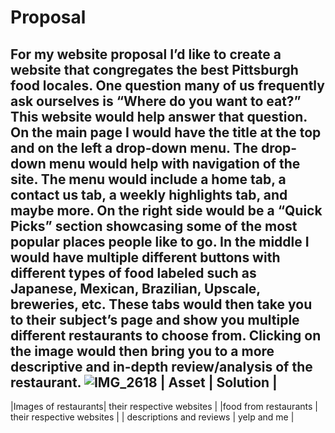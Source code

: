 # Proposal

For my website proposal I’d like to create a website that congregates the best Pittsburgh food locales. One question many of us frequently ask ourselves is “Where do you want to eat?” This website would help answer that question. On the main page I would have the title at the top and on the left a drop-down menu. The drop-down menu would help with navigation of the site. The menu would include a home tab, a contact us tab, a weekly highlights tab, and maybe more. On the right side would be a “Quick Picks” section showcasing some of the most popular places people like to go. In the middle I would have multiple different buttons with different types of food labeled such as Japanese, Mexican, Brazilian, Upscale, breweries, etc. These tabs would then take you to their subject’s page and show you multiple different restaurants to choose from. Clicking on the image would then bring you to a more descriptive and in-depth review/analysis of the restaurant. 
![IMG_2618](https://user-images.githubusercontent.com/97562268/156266653-872f86e5-21a9-4a80-b165-a0dbc9903402.jpeg)
| Asset | Solution |
--------------------
|Images of restaurants| their respective websites |
|food from restaurants | their respective websites |
| descriptions and reviews | yelp and me |
